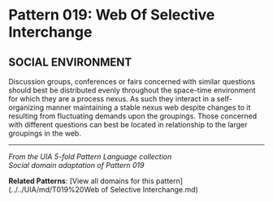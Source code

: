 # Pattern 019: Web Of Selective Interchange

## SOCIAL ENVIRONMENT

Discussion groups, conferences or fairs concerned with similar questions should best be distributed evenly throughout the space-time environment for which they are a process nexus. As such they interact in a self- organizing manner maintaining a stable nexus web despite changes to it resulting from fluctuating demands upon the groupings. Those concerned with different questions can best be located in relationship to the larger groupings in the web.

---

*From the UIA 5-fold Pattern Language collection*  
*Social domain adaptation of Pattern 019*

**Related Patterns**: [View all domains for this pattern](../../UIA/md/T019%20Web of Selective Interchange.md)
